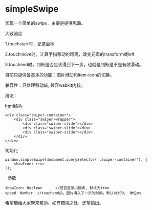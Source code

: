 # simpleSwipe

实现一个简单的swipe，主要是提供思路。

大致流程

1.touchstart时，记录坐标

2.touchmove时，计算手指移动的距离，改变元素的transform或left

3.touchend时，判断是否应该滑到下一页，也就是判断是不是有效滑动。

目前只提供最基本的功能：图片滑动和item-icon的切换。

兼容性：只处理移动端, 兼容webkit内核。

用法：

html结构

    <div class="swiper-container">
        <div class="swiper-wrapper">
            <div class="swiper-slide"></div>
            <div class="swiper-slide"</div>
            <div class="swiper-slide"></div>
        </div>
    </div>

初始化

    window.simpleSwipe(document.querySelector('.swiper-container'), {
        showIcon: true
    });
   
参数  

    showIcon: Boolean      //是否显示小圆点, 默认为true
    speed：Number  //touchend后，图片滑入下一页的时间，默认为300， 单位ms
       
希望能给大家带来帮助。如有错误之处，还望指出。

